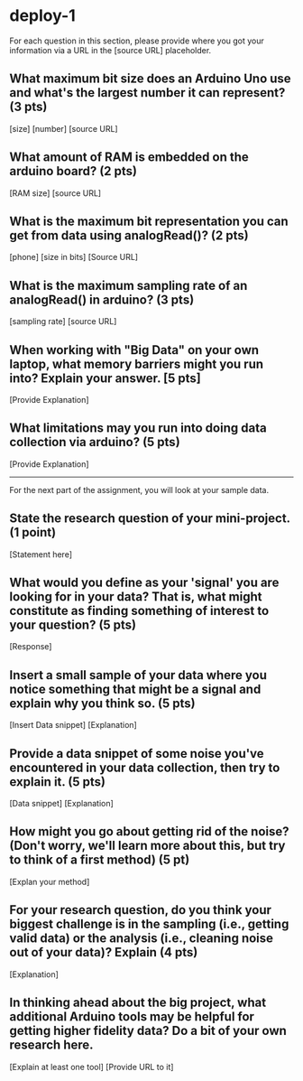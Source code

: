 deploy-1
========

For each question in this section, please provide where you got your information via a URL in the [source URL] placeholder.  

## What maximum bit size does an Arduino Uno use and what's the largest number it can represent? (3 pts)

[size]
[number]
[source URL]

## What amount of RAM is embedded on the arduino board? (2 pts)

[RAM size]
[source URL]

## What is the maximum bit representation you can get from data using analogRead()?   (2 pts)

[phone]
[size in bits]
[Source URL]

## What is the maximum sampling rate of an analogRead() in arduino? (3 pts)

[sampling rate]
[source URL]

## When working with "Big Data" on your own laptop, what memory barriers might you run into?  Explain your answer. [5 pts]

[Provide Explanation]


## What limitations may you run into doing data collection via arduino? (5 pts)

[Provide Explanation]

--------------------

For the next part of the assignment, you will look at your sample data.

## State the research question of your mini-project. (1 point)
[Statement here]

## What would you define as your 'signal' you are looking for in your data?  That is, what might constitute as finding something of interest to your question? (5 pts)

[Response]

## Insert a small sample of your data where you notice something that might be a signal and explain why you think so. (5 pts)

[Insert Data snippet]
[Explanation]

## Provide a data snippet of some noise you've encountered in your data collection, then try to explain it. (5 pts)  

[Data snippet]
[Explanation]

## How might you go about getting rid of the noise? (Don't worry, we'll learn more about this, but try to think of a first method) (5 pt)

[Explan your method]

## For your research question, do you think your biggest challenge is in the sampling (i.e., getting valid data) or the analysis (i.e., cleaning noise out of your data)?  Explain (4 pts)

[Explanation]

## In thinking ahead about the big project, what additional Arduino tools may be helpful for getting higher fidelity data?  Do a bit of your own research here.

[Explain at least one tool]
[Provide URL to it]
